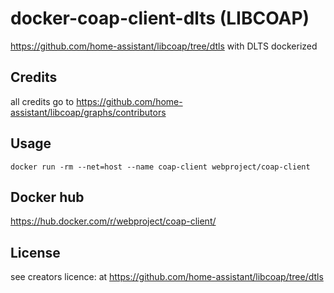 # docker-coap-client-dlts (LIBCOAP)
https://github.com/home-assistant/libcoap/tree/dtls with DLTS dockerized

## Credits
all credits go to https://github.com/home-assistant/libcoap/graphs/contributors

## Usage
`docker run -rm --net=host --name coap-client webproject/coap-client`

## Docker hub
https://hub.docker.com/r/webproject/coap-client/

## License
see creators licence: at https://github.com/home-assistant/libcoap/tree/dtls 